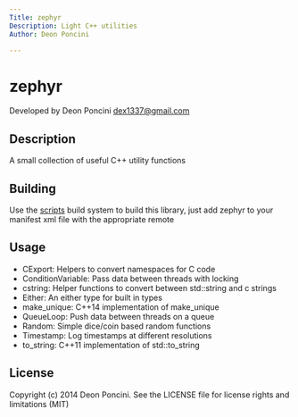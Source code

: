 ```yaml
---
Title: zephyr
Description: Light C++ utilities
Author: Deon Poncini

---
```

zephyr
===============

Developed by Deon Poncini <dex1337@gmail.com>

Description
-----------
A small collection of useful C++ utility functions

Building
--------
Use the [scripts](http://github.com/DeonPoncini/scripts) build system to build
this library, just add zephyr to your manifest xml file with the appropriate
remote

Usage
-----
* CExport: Helpers to convert namespaces for C code
* ConditionVariable: Pass data between threads with locking
* cstring: Helper functions to convert between std::string and c strings
* Either: An either type for built in types
* make\_unique: C++14 implementation of make\_unique
* QueueLoop: Push data between threads on a queue
* Random: Simple dice/coin based random functions
* Timestamp: Log timestamps at different resolutions
* to\_string: C++11 implementation of std::to\_string

License
-------
Copyright (c) 2014 Deon Poncini.
See the LICENSE file for license rights and limitations (MIT)
